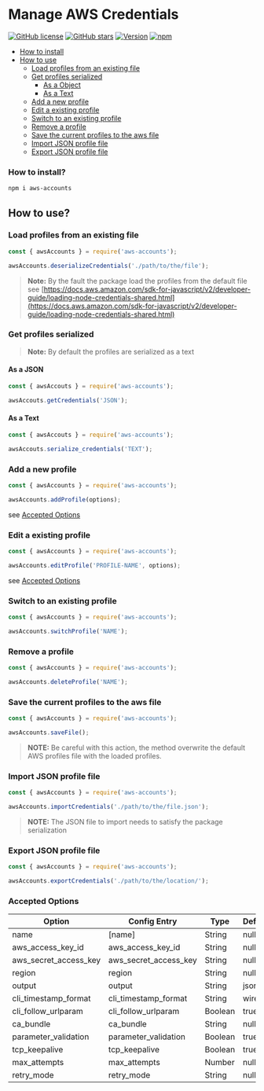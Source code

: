 # Manage AWS Credentials

[![GitHub license](https://img.shields.io/github/license/AndresMorelos/aws-accounts?style=flat-square)](https://github.com/AndresMorelos/aws-accounts/blob/master/LICENSE)
[![GitHub stars](https://img.shields.io/github/stars/AndresMorelos/aws-accounts?style=flat-square)](https://github.com/AndresMorelos/aws-accounts/stargazers)
[![Version](https://img.shields.io/npm/v/aws-accounts.svg?style=flat-square)](https://www.npmjs.com/package/aws-accounts)
[![npm](https://img.shields.io/npm/dw/aws-accounts?style=flat-square)](https://www.npmjs.com/package/aws-accounts)

* [How to install](#how-to-install)
* [How to use](#how-to-use)
  + [Load profiles from an existing file](#load-profiles-from-an-existing-file)
  + [Get profiles serialized](#get-profiles-serialized)
    - [As a Object](#as-a-object)
    - [As a Text](#as-a-text)
  + [Add a new profile](#add-a-new-profile)
  + [Edit a existing profile](#edit-a-existing-profile)
  + [Switch to an existing profile](#switch-to-an-existing-profile)
  + [Remove a profile](#remove-a-profile)
  + [Save the current profiles to the aws file](#save-the-current-profiles-to-the-aws-file)
  + [Import JSON profile file](#import-json-profile-file)
  + [Export JSON profile file](#export-json-profile-file)

### How to install?

``` sh
npm i aws-accounts
```

## How to use?

### Load profiles from an existing file

``` js
const { awsAccounts } = require('aws-accounts');

awsAccounts.deserializeCredentials('./path/to/the/file');
```

> **Note:** By the fault the package load the profiles from the default file see [https://docs.aws.amazon.com/sdk-for-javascript/v2/developer-guide/loading-node-credentials-shared.html](https://docs.aws.amazon.com/sdk-for-javascript/v2/developer-guide/loading-node-credentials-shared.html)

### Get profiles serialized

> **Note:** By default the profiles are serialized as a text

#### As a JSON

``` js
const { awsAccouts } = require('aws-accounts');

awsAccouts.getCredentials('JSON');
```

#### As a Text

``` js
const { awsAccouts } = require('aws-accounts');

awsAccouts.serialize_credentials('TEXT');
```

### Add a new profile

``` js
const { awsAccounts } = require('aws-accounts');

awsAccounts.addProfile(options);
```

see [Accepted Options](#accepted-options)

### Edit a existing profile

``` js
const { awsAccounts } = require('aws-accounts');

awsAccounts.editProfile('PROFILE-NAME', options);
```
see [Accepted Options](#accepted-options)

### Switch to an existing profile

``` js
const { awsAccounts } = require('aws-accounts');

awsAccounts.switchProfile('NAME');
```

### Remove a profile

``` js
const { awsAccounts } = require('aws-accounts');

awsAccounts.deleteProfile('NAME');
```

### Save the current profiles to the aws file

``` js
const { awsAccounts } = require('aws-accounts');

awsAccounts.saveFile();
```

> **NOTE:** Be careful with this action, the method overwrite the default AWS profiles file with the loaded profiles.

### Import JSON profile file

``` js
const { awsAccounts } = require('aws-accounts');

awsAccounts.importCredentials('./path/to/the/file.json');
```

> **NOTE:** The JSON file to import needs to satisfy the package serialization

### Export JSON profile file

``` js
const { awsAccounts } = require('aws-accounts');

awsAccounts.exportCredentials('./path/to/the/location/');
```


### Accepted Options

| Option                     | Config Entry          | Type    | Default |
| -------------------------- | --------------------- | ------- | ------- |
| name                       | [name]                | String  | null    |
| aws_access_key_id          | aws_access_key_id     | String  | null    |
| aws_secret_access_key      | aws_secret_access_key | String  | null    |
| region                     | region                | String  | null    |
| output                     | output                | String  | json    |
| cli_timestamp_format       | cli_timestamp_format  | String  | wire    |
| cli_follow_urlparam        | cli_follow_urlparam   | Boolean | true    |
| ca_bundle                  | ca_bundle             | String  | null    |
| parameter_validation       | parameter_validation  | Boolean | true    |
| tcp_keepalive              | tcp_keepalive         | Boolean | true    |
| max_attempts               | max_attempts          | Number  | null    |
| retry_mode                 | retry_mode            | String  | null    |